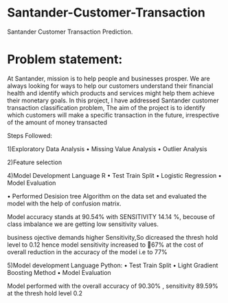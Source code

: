# Santander-Customer-Transaction
Santander Customer Transaction Prediction.

# Problem statement:
At Santander, mission is to help people and businesses prosper. We are always looking for ways to help our customers understand their financial health and identify which products and services might help them achieve their monetary goals.
In this project, I have addressed Santander customer transaction classification problem, The aim of the project is to identify which customers will make a specific transaction in the future, irrespective of the amount of money transacted

Steps Followed:

1)Exploratory Data Analysis • Missing Value Analysis • Outlier Analysis

2)Feature selection

4)Model Development  Language R • Test Train Split • Logistic Regression • Model Evaluation

• Performed Desision tree Algorithm on the data set and evaluated the model with the help of confusion matrix.

Model accuracy stands at 90.54% with SENSITIVITY  14.14 %, becouse of class imbalance we are getting low sensitivity values.

business ojective demands higher Sensitivity,So dicreased the thresh hold level to 0.12 hence model sensitivity increased to 67% at the cost of overall reduction in the accuracy of the model i.e to 77%

5)Model development Language Python: • Test Train Split • Light Gradient Boosting Method • Model Evaluation
  
  Model performed with the overall accuracy of 90.30% , sensitivity 89.59% at the thresh hold level 0.2

